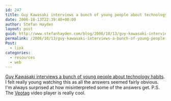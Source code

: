 ```yaml
---
id: 247
title: Guy Kawasaki interviews a bunch of young people about technology habits
date: 2006-10-13T22:39:40+00:00
author: Stefan Hayden
layout: post
guid: http://www.stefanhayden.com/blog/2006/10/13/guy-kawasaki-interviews-a-bunch-of-young-people-about-technology-habits/
permalink: /2006/10/13/guy-kawasaki-interviews-a-bunch-of-young-people-about-technology-habits/
Post:
  - link
categories:
  - resources
  - web
---
```

<p><a href="http://www.veotag.com/player/?u=wgcqpthubc">Guy Kawasaki interviews a bunch of young people about technology habits</a>. I felt really young watching this as all the answers seemed fairly obvious. I'm always surprised at how misinterpreted some of the answers get. P.S. The <a href="http://www.veotag.com/">Veotag</a> video player is really cool.
</p>
